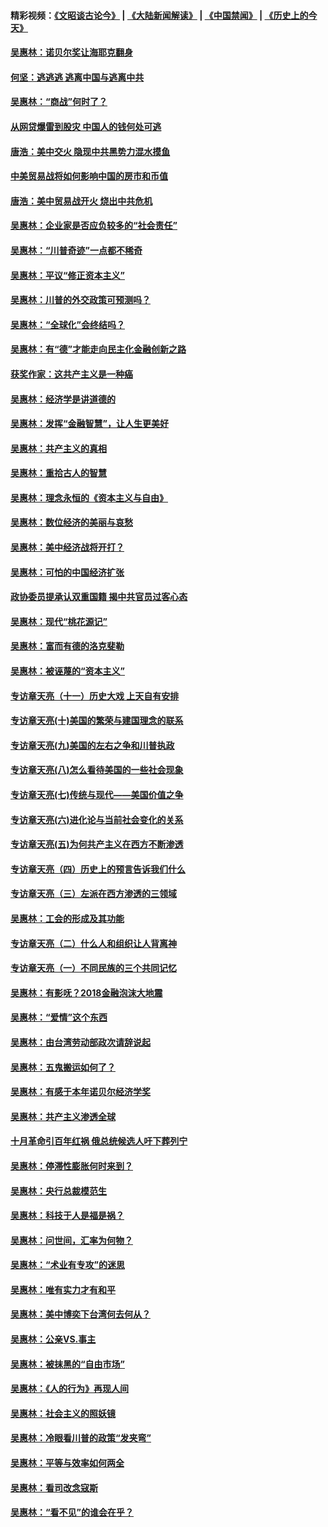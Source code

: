 #### 精彩视频：[《文昭谈古论今》](https://github.com/gfw-breaker/wenzhao/blob/master/README.md?t=01291230) | [《大陆新闻解读》](https://github.com/gfw-breaker/ntdtv-comedy/blob/master/README.md?t=01291230) | [《中国禁闻》](https://github.com/gfw-breaker/ntdtv-news/blob/master/README.md?t=01291230) | [《历史上的今天》](https://github.com/gfw-breaker/today-in-history/blob/master/README.md?t=01291230) 

#### [吴惠林：诺贝尔奖让海耶克翻身](../pages/nsc423/n10890049.md?t=01291230) 

#### [何坚：逃逃逃 逃离中国与逃离中共](../pages/nsc423/n10592891.md?t=01291230) 

#### [吴惠林：“商战”何时了？](../pages/nsc423/n10573558.md?t=01291230) 

#### [从网贷爆雷到股灾 中国人的钱何处可逃](../pages/nsc423/n10572800.md?t=01291230) 

#### [唐浩：美中交火 隐现中共黑势力混水摸鱼](../pages/nsc423/n10544040.md?t=01291230) 

#### [中美贸易战将如何影响中国的房市和币值](../pages/nsc423/n10543697.md?t=01291230) 

#### [唐浩：美中贸易战开火 烧出中共危机](../pages/nsc423/n10540126.md?t=01291230) 

#### [吴惠林：企业家是否应负较多的“社会责任”](../pages/nsc423/n10535022.md?t=01291230) 

#### [吴惠林：“川普奇迹”一点都不稀奇](../pages/nsc423/n10512808.md?t=01291230) 

#### [吴惠林：平议“修正资本主义”](../pages/nsc423/n10495724.md?t=01291230) 

#### [吴惠林：川普的外交政策可预测吗？](../pages/nsc423/n10462387.md?t=01291230) 

#### [吴惠林：“全球化”会终结吗？](../pages/nsc423/n10452838.md?t=01291230) 

#### [吴惠林：有“德”才能走向民主化金融创新之路](../pages/nsc423/n10432292.md?t=01291230) 

#### [获奖作家：这共产主义是一种癌](../pages/nsc423/n10431541.md?t=01291230) 

#### [吴惠林：经济学是讲道德的](../pages/nsc423/n10398014.md?t=01291230) 

#### [吴惠林：发挥“金融智慧”，让人生更美好](../pages/nsc423/n10375019.md?t=01291230) 

#### [吴惠林：共产主义的真相](../pages/nsc423/n10351394.md?t=01291230) 

#### [吴惠林：重拾古人的智慧](../pages/nsc423/n10337691.md?t=01291230) 

#### [吴惠林：理念永恒的《资本主义与自由》](../pages/nsc423/n10316274.md?t=01291230) 

#### [吴惠林：数位经济的美丽与哀愁](../pages/nsc423/n10292946.md?t=01291230) 

#### [吴惠林：美中经济战将开打？](../pages/nsc423/n10258825.md?t=01291230) 

#### [吴惠林：可怕的中国经济扩张](../pages/nsc423/n10219147.md?t=01291230) 

#### [政协委员提承认双重国籍 揭中共官员过客心态](../pages/nsc423/n10208809.md?t=01291230) 

#### [吴惠林：现代“桃花源记”](../pages/nsc423/n10185234.md?t=01291230) 

#### [吴惠林：富而有德的洛克斐勒](../pages/nsc423/n10142264.md?t=01291230) 

#### [吴惠林：被诬蔑的“资本主义”](../pages/nsc423/n10124816.md?t=01291230) 

#### [专访章天亮（十一）历史大戏 上天自有安排](../pages/nsc423/n10094905.md?t=01291230) 

#### [专访章天亮(十)美国的繁荣与建国理念的联系](../pages/nsc423/n10094899.md?t=01291230) 

#### [专访章天亮(九)美国的左右之争和川普执政](../pages/nsc423/n10094889.md?t=01291230) 

#### [专访章天亮(八)怎么看待美国的一些社会现象](../pages/nsc423/n10094857.md?t=01291230) 

#### [专访章天亮(七)传统与现代——美国价值之争](../pages/nsc423/n10093140.md?t=01291230) 

#### [专访章天亮(六)进化论与当前社会变化的关系](../pages/nsc423/n10092036.md?t=01291230) 

#### [专访章天亮(五)为何共产主义在西方不断渗透](../pages/nsc423/n10083620.md?t=01291230) 

#### [专访章天亮（四）历史上的预言告诉我们什么](../pages/nsc423/n10083606.md?t=01291230) 

#### [专访章天亮（三）左派在西方渗透的三领域](../pages/nsc423/n10081115.md?t=01291230) 

#### [吴惠林：工会的形成及其功能](../pages/nsc423/n10080633.md?t=01291230) 

#### [专访章天亮（二）什么人和组织让人背离神](../pages/nsc423/n10076637.md?t=01291230) 

#### [专访章天亮（一）不同民族的三个共同记忆](../pages/nsc423/n10074188.md?t=01291230) 

#### [吴惠林：有影呒？2018金融泡沫大地震](../pages/nsc423/n10040534.md?t=01291230) 

#### [吴惠林：“爱情”这个东西](../pages/nsc423/n10019423.md?t=01291230) 

#### [吴惠林：由台湾劳动部政次请辞说起](../pages/nsc423/n9979679.md?t=01291230) 

#### [吴惠林：五鬼搬运如何了？](../pages/nsc423/n9925338.md?t=01291230) 

#### [吴惠林：有感于本年诺贝尔经济学奖](../pages/nsc423/n9871883.md?t=01291230) 

#### [吴惠林：共产主义渗透全球](../pages/nsc423/n9812748.md?t=01291230) 

#### [十月革命引百年红祸 俄总统候选人吁下葬列宁](../pages/nsc423/n9810182.md?t=01291230) 

#### [吴惠林：停滞性膨胀何时来到？](../pages/nsc423/n9764136.md?t=01291230) 

#### [吴惠林：央行总裁模范生](../pages/nsc423/n9728134.md?t=01291230) 

#### [吴惠林：科技于人是福是祸？](../pages/nsc423/n9672982.md?t=01291230) 

#### [吴惠林：问世间，汇率为何物？](../pages/nsc423/n9621788.md?t=01291230) 

#### [吴惠林：“术业有专攻”的迷思](../pages/nsc423/n9580363.md?t=01291230) 

#### [吴惠林：唯有实力才有和平](../pages/nsc423/n9529599.md?t=01291230) 

#### [吴惠林：美中博奕下台湾何去何从？](../pages/nsc423/n9483598.md?t=01291230) 

#### [吴惠林：公亲VS.事主](../pages/nsc423/n9425637.md?t=01291230) 

#### [吴惠林：被抹黑的“自由市场”](../pages/nsc423/n9351545.md?t=01291230) 

#### [吴惠林：《人的行为》再现人间](../pages/nsc423/n9296339.md?t=01291230) 

#### [吴惠林：社会主义的照妖镜](../pages/nsc423/n9243460.md?t=01291230) 

#### [吴惠林：冷眼看川普的政策“发夹弯”](../pages/nsc423/n9120684.md?t=01291230) 

#### [吴惠林：平等与效率如何两全](../pages/nsc423/n9075430.md?t=01291230) 

#### [吴惠林：看司改念寇斯](../pages/nsc423/n9024915.md?t=01291230) 

#### [吴惠林：“看不见”的谁会在乎？](../pages/nsc423/n8977488.md?t=01291230) 

